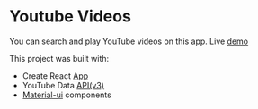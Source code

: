# Youtube Videos

You can search and play YouTube videos on this app. Live [demo](https://kind-almeida-4db251.netlify.com/)

This project was built with:

- Create React [App](https://github.com/facebook/create-react-app)
- YouTube Data [API(v3)](https://developers.google.com/youtube/v3/)
- [Material-ui](https://material-ui.com/) components

